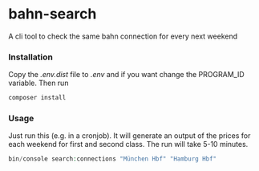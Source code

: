 # bahn-search
A cli tool to check the same bahn connection for every next weekend

### Installation
Copy the _.env.dist_ file to _.env_ and if you want change the PROGRAM_ID variable. Then run
```bash
composer install
```

### Usage
Just run this (e.g. in a cronjob). It will generate an output of the prices for each weekend for first and second class.
The run will take 5-10 minutes.
```php
bin/console search:connections "München Hbf" "Hamburg Hbf"
 ```